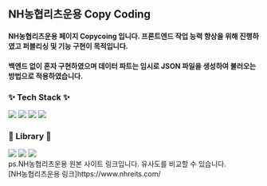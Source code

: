 <h2>NH농협리츠운용 Copy Coding</h2>
<h4>NH농협리츠운용 페이지 Copycoing 입니다. 프론트엔드 작업 능력 향상을 위해 진행하였고 퍼블리싱 및 기능 구현이 목적입니다.</h4>
<h4>백엔드 없이 혼자 구현하였으며 데이터 파트는 임시로 JSON 파일을 생성하여 불러오는 방법으로 적용하였습니다.</h4>

<h3 align="left">✨ Tech Stack ✨</h3>
<div align="left">
  <img src="https://img.shields.io/badge/HTML-E34F26?style=for-the-badge&logo=HTML5&logoColor=white"/>
  <img src="https://img.shields.io/badge/CSS-1572B6?style=for-the-badge&logo=CSS3&logoColor=white"/>
  <img src="https://img.shields.io/badge/JavaScript-F7DF1E?style=for-the-badge&logo=javascript&logoColor=white"/>
  <img src="https://img.shields.io/badge/VSCode-2C2C32.svg?style=for-the-badge&logo=visual-studio-code&logoColor=22ABF3" />
</div>
<h3 align="left">📕 Library 📕</h3>
<div align="left">
  <img src="https://img.shields.io/badge/JQuery-0769AD?style=for-the-badge&logo=jquery&logoColor=white"/>
  <img src="https://img.shields.io/badge/swiper-6332F6?style=for-the-badge&logo=swiper&logoColor=white"/>
  <img src="https://img.shields.io/badge/aos-0769AD?style=for-the-badge&logo=aos&logoColor=white"/>
</div>

<div>ps.NH농협리츠운용 원본 사이트 링크입니다. 유사도를 비교할 수 있습니다.</div>
[NH농협리츠운용 링크]https://www.nhreits.com/
